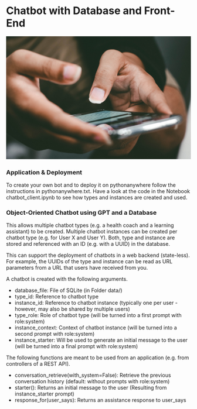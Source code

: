 # Chatbot with Database and Front-End

<picture>
 <img alt="a close up of a person holding a cell phone" src=".readme/pradamas-gifarry-889Qh5HJj4I-unsplash.jpg">
</picture>

### Application & Deployment
To create your own bot and to deploy it on pythonanywhere follow the instructions in pythonanywhere.txt. Have a look at the code in the Notebook chatbot_client.ipynb to see how types and instances are created and used.

### Object-Oriented Chatbot using GPT and a Database
This allows multiple chatbot types (e.g. a health coach and a learning assistant) to be created. Multiple chatbot instances can be created per chatbot type (e.g. for User X and User Y). Both, type and instance are stored and referenced with an ID (e.g. with a UUID) in the database.

This can support the deployment of chatbots in a web backend (state-less). For example, the UUIDs of the type and instance can be read as URL parameters from a URL that users have received from you.

A chatbot is created with the following arguments.
- database_file: File of SQLite (in Folder data/)
- type_id: Reference to chatbot type
- instance_id: Reference to chatbot instance (typically one per user - however, may also be shared by multiple users)
- type_role: Role of chatbot type (will be turned into a first prompt with role:system)
- instance_context: Context of chatbot instance (will be turned into a second prompt with role:system)
- instance_starter: Will be used to generate an initial message to the user (will be turned into a final prompt with role:system)

The following functions are meant to be used from an application (e.g. from controllers of a REST API).
- conversation_retrieve(with_system=False): Retrieve the previous conversation history (default: without prompts with role:system)
- starter(): Returns an initial message to the user (Resulting from instance_starter prompt)
- response_for(user_says): Returns an assistance response to user_says
